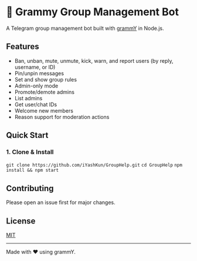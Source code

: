 # 🚀 Grammy Group Management Bot

A Telegram group management bot built with [grammY](https://grammy.dev) in Node.js.

## Features

- Ban, unban, mute, unmute, kick, warn, and report users (by reply, username, or ID)
- Pin/unpin messages
- Set and show group rules
- Admin-only mode
- Promote/demote admins
- List admins
- Get user/chat IDs
- Welcome new members
- Reason support for moderation actions

## Quick Start

### 1. Clone & Install

`git clone https://github.com/iYashKun/GroupHelp.git`
`cd GroupHelp`
`npm install && npm start`

## Contributing

Please open an issue first for major changes.

## License

[MIT](LICENSE)

---

Made with ❤️ using grammY.
